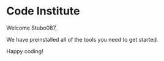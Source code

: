 # Code Institute

Welcome Stubo087,

We have preinstalled all of the tools you need to get started.

Happy coding!